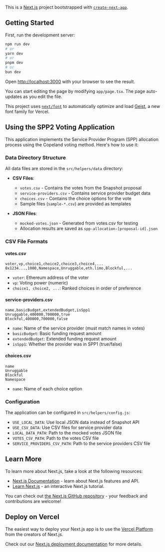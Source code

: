 This is a [Next.js](https://nextjs.org) project bootstrapped with [`create-next-app`](https://nextjs.org/docs/app/api-reference/cli/create-next-app).

## Getting Started

First, run the development server:

```bash
npm run dev
# or
yarn dev
# or
pnpm dev
# or
bun dev
```

Open [http://localhost:3000](http://localhost:3000) with your browser to see the result.

You can start editing the page by modifying `app/page.tsx`. The page auto-updates as you edit the file.

This project uses [`next/font`](https://nextjs.org/docs/app/building-your-application/optimizing/fonts) to automatically optimize and load [Geist](https://vercel.com/font), a new font family for Vercel.

## Using the SPP2 Voting Application

This application implements the Service Provider Program (SPP) allocation process using the Copeland voting method. Here's how to use it:

### Data Directory Structure

All data files are stored in the `src/helpers/data` directory:

- **CSV Files**:
  - `votes.csv` - Contains the votes from the Snapshot proposal
  - `service-providers.csv` - Contains service provider budget data
  - `choices.csv` - Contains the choice options for the vote
  - Sample files (`sample-*.csv`) are provided as templates

- **JSON Files**:
  - `mocked-votes.json` - Generated from votes.csv for testing
  - Allocation results are saved as `spp-allocation-[proposal-id].json`

### CSV File Formats

#### votes.csv

```csv
voter,vp,choice1,choice2,choice3,choice4,...
0x1234...,1000,Namespace,Unruggable,eth.limo,Blockful,...
```

- `voter`: Ethereum address of the voter
- `vp`: Voting power (numeric)
- `choice1, choice2, ...`: Ranked choices in order of preference

#### service-providers.csv

```csv
name,basicBudget,extendedBudget,isSpp1
Unruggable,400000,700000,true
Blockful,400000,700000,false
```

- `name`: Name of the service provider (must match names in votes)
- `basicBudget`: Basic funding request amount
- `extendedBudget`: Extended funding request amount
- `isSpp1`: Whether the provider was in SPP1 (true/false)

#### choices.csv

```csv
name
Unruggable
Blockful
Namespace
```

- `name`: Name of each choice option

### Configuration

The application can be configured in `src/helpers/config.js`:

- `USE_LOCAL_DATA`: Use local JSON data instead of Snapshot API
- `USE_CSV_DATA`: Use CSV files for service provider data
- `LOCAL_DATA_PATH`: Path to the mocked votes JSON file
- `VOTES_CSV_PATH`: Path to the votes CSV file
- `SERVICE_PROVIDERS_CSV_PATH`: Path to the service providers CSV file

## Learn More

To learn more about Next.js, take a look at the following resources:

- [Next.js Documentation](https://nextjs.org/docs) - learn about Next.js features and API.
- [Learn Next.js](https://nextjs.org/learn) - an interactive Next.js tutorial.

You can check out [the Next.js GitHub repository](https://github.com/vercel/next.js) - your feedback and contributions are welcome!

## Deploy on Vercel

The easiest way to deploy your Next.js app is to use the [Vercel Platform](https://vercel.com/new?utm_medium=default-template&filter=next.js&utm_source=create-next-app&utm_campaign=create-next-app-readme) from the creators of Next.js.

Check out our [Next.js deployment documentation](https://nextjs.org/docs/app/building-your-application/deploying) for more details.
